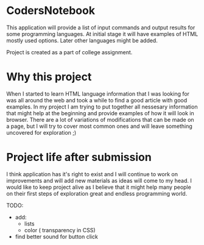 # CodersNotebook

This application will provide a list of input commands and output results for some programming languages.
At initial stage it will have examples of HTML mostly used options.
Later other languages might be added.

Project is created as a part of college assignment.

# Why this project
When I started to learn HTML language information that I was looking for was all around the web and took a while to find a good article with good examples.
In my project I am trying to put together all nessesary information that might help at the beginning and provide examples of how it will look in browser.
There are a lot of variations of modifications that can be made on a page, but I will try to cover most common ones and will leave something uncovered for exploration ;)

# Project life after submission
I think application has it's right to exist and I will continue to work on improvements and will add new materials as ideas will come to my head. I would like to keep project alive as I believe that it might help many people on their first steps of exploration great and endless programming world.






TODO: 
- add: 
     - lists
     - color ( transparency in CSS)
- find better sound for button click
